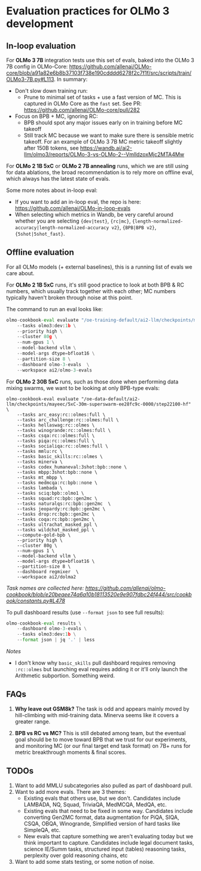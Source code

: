 # Evaluation practices for OLMo 3 development


## In-loop evaluation

For **OLMo 3 7B** integration tests use this set of evals, baked into the OLMo 3 7B config in OLMo-Core: https://github.com/allenai/OLMo-core/blob/a91a82e6b8b37103f738e190cdddd6278f2c7f1f/src/scripts/train/OLMo3-7B.py#L113. In summary:
* Don't slow down training run:
    * Prune to minimal set of tasks + use a fast version of MC. This is captured in OLMo Core as the `fast` set. See PR: https://github.com/allenai/OLMo-core/pull/282
* Focus on BPB + MC, ignoring RC:
    * BPB should spot any major issues early on in training before MC takeoff
    * Still track MC because we want to make sure there is sensible metric takeoff. For an example of OLMo 3 7B MC metric takeoff slightly after 150B tokens, see https://wandb.ai/ai2-llm/olmo3/reports/OLMo-3-vs-OLMo-2--VmlldzoxMjc2MTA4Mw


For **OLMo 2 1B 5xC** or **OLMo 2 7B annealing** runs, which we are still using for data ablations, the broad recommendation is to rely more on offline eval, which always has the latest state of evals.

Some more notes about in-loop eval:
* If you want to add an in-loop eval, the repo is here: https://github.com/allenai/OLMo-in-loop-evals
* When selecting which metrics in Wandb, be very careful around whether you are selecting `{dev|test}`, `{rc|mc}`, `{length-normalized-accuracy|length-normalized-accuracy v2}`, `{BPB|BPB v2}`, `{5shot|5shot_fast}`.


## Offline evaluation

For all OLMo models (+ external baselines), this is a running list of evals we care about.

For **OLMo 2 1B 5xC** runs, it's still good practice to look at both BPB & RC numbers, which usually track together with each other; MC numbers typically haven't broken through noise at this point.

The command to run an eval looks like:

```python
olmo-cookbook-eval evaluate "/oe-training-default/ai2-llm/checkpoints/mayeec/olmo-cookbook-core-v2-1bv2-5xC-dclm-baseline-topic-classified-sample-natural-28f8e9a9/step61000-hf" \
    --tasks olmo3:dev:1b \
    --priority high \
    --cluster 80g \
    --num-gpus 1 \
    --model-backend vllm \
    --model-args dtype=bfloat16 \
    --partition-size 8 \
    --dashboard olmo-3-evals  \
    --workspace ai2/olmo-3-evals
```


For **OLMo 2 30B 5xC** runs, such as those done when performing data mixing swarms, we want to be looking at only BPB-type evals:
```
olmo-cookbook-eval evaluate "/oe-data-default/ai2-llm/checkpoints/mayeec/5xC-30m-superswarm-ee28fc9c-0000/step22100-hf" \
    --tasks arc_easy:rc::olmes:full \
    --tasks arc_challenge:rc::olmes:full \
    --tasks hellaswag:rc::olmes \
    --tasks winogrande:rc::olmes:full \
    --tasks csqa:rc::olmes:full \
    --tasks piqa:rc::olmes:full \
    --tasks socialiqa:rc::olmes:full \
    --tasks mmlu:rc \
    --tasks basic_skills:rc::olmes \
    --tasks minerva \
    --tasks codex_humaneval:3shot:bpb::none \
    --tasks mbpp:3shot:bpb::none \
    --tasks mt_mbpp \
    --tasks medmcqa:rc:bpb::none \
    --tasks lambada \
    --tasks sciq:bpb::olmo1 \
    --tasks squad:rc:bpb::gen2mc \
    --tasks naturalqs:rc:bpb::gen2mc  \
    --tasks jeopardy:rc:bpb::gen2mc \
    --tasks drop:rc:bpb::gen2mc \
    --tasks coqa:rc:bpb::gen2mc \
    --tasks ultrachat_masked_ppl \
    --tasks wildchat_masked_ppl \
    --compute-gold-bpb \
    --priority high \
    --cluster 80g \
    --num-gpus 1 \
    --model-backend vllm \
    --model-args dtype=bfloat16 \
    --partition-size 8 \
    --dashboard regmixer  \
    --workspace ai2/dolma2
```

*Task names are collected here: https://github.com/allenai/olmo-cookbook/blob/e20beaee74a6a10b18113520e9e907fdbc24f444/src/cookbook/constants.py#L478*


To pull dashboard results (use `--format json` to see full results):

```python
olmo-cookbook-eval results \
    --dashboard olmo-3-evals \
    --tasks olmo3:dev:1b \
    --format json | jq '.' | less
```


*Notes*
* I don't know why `basic_skills` pull dashboard requires removing `:rc::olmes` but launching eval requires adding it or it'll only launch the Arithmetic subportion. Something weird.

## FAQs

1. **Why leave out GSM8k?** The task is odd and appears mainly moved by hill-climbing with mid-training data. Minerva seems like it covers a greater range.

2. **BPB vs RC vs MC?** This is still debated among team, but the eventual goal should be to move toward BPB that we trust for our experiments, and monitoring MC (or our final target end task format) on 7B+ runs for metric breakthrough moments & final scores.


## TODOs

1. Want to add MMLU subcategories also pulled as part of dashboard pull.
2. Want to add more evals. There are 3 themes:
    * Existing evals that others use, but we don't. Candidates include LAMBADA, NQ, Squad, TriviaQA, MedMCQA, MedQA, etc.
    * Existing evals that need to be fixed in some way. Candidates include converting Gen2MC format, data augmentation for PiQA, SIQA, CSQA, OBQA, Winogrande, Simplified version of hard tasks like SimpleQA, etc.
    * New evals that capture something we aren't evaluating today but we think important to capture. Candidates include legal document tasks, science IE/Summ tasks, structured input (tables) reasoning tasks, perplexity over gold reasoning chains, etc
3. Want to add some stats testing, or some notion of noise.